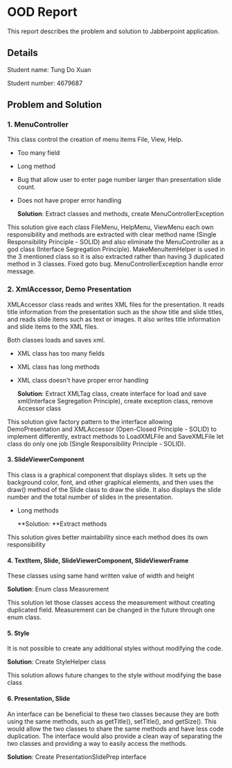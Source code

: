 # OOD Report

This report describes the problem and solution to Jabberpoint application.

## Details

Student name: Tung Do Xuan

Student number: 4679687

## Problem and Solution

### 1. MenuController

This class control the creation of menu items File, View, Help.

- Too many field

- Long method

- Bug that allow user to enter page number larger than presentation slide count.

- Does not have proper error handling

  **Solution**: Extract classes and methods, create MenuControllerException

This solution give each class FileMenu, HelpMenu, ViewMenu each own responsibility and methods are extracted with clear method name (Single Responsibility Principle - SOLID) and also eliminate the MenuController as a god class (Interface Segregation Principle). MakeMenuItemHelper is used in the 3 mentioned class so it is also extracted rather than having 3 duplicated method in 3 classes. Fixed goto bug. MenuControllerException handle error message. 

### 2. XmlAccessor, Demo Presentation

XMLAccessor class reads and writes XML files for the presentation. It reads title information from the presentation such as the show title and slide titles, and reads slide items such as text or images. It also writes title information and slide items to the XML files.

Both classes loads and saves xml.

- XML class has too many fields

- XML class has long methods

- XML class doesn't have proper error handling

  **Solution**: Extract XMLTag class, create interface for load and save xml(Interface Segregation Principle), create exception class, remove Accessor class

This solution give factory pattern to the interface allowing DemoPresentation and XMLAccessor (Open-Closed Principle - SOLID) to implement differently, extract methods to LoadXMLFile and SaveXMLFile let class do only one job (Single Responsibility Principle - SOLID).

#### 3. SlideViewerComponent

This class is a graphical component that displays slides. It sets up the background color, font, and other graphical elements, and then uses the draw() method of the Slide class to draw the slide. It also displays the slide number and the total number of slides in the presentation.

- Long methods

  **Solution: **Extract methods

This solution gives better maintability since each method does its own responsibility

#### 4. TextItem, Slide, SlideViewerComponent, SlideViewerFrame

These classes using same hand written value of width and height

**Solution**: Enum class Measurement

This solution let those classes access the measurement without creating duplicated field. Measurement can be changed in the future through one enum class.

#### 5. Style

It is not possible to create any additional styles without modifying the code.

**Solution**: Create StyleHelper class

This solution allows future changes to the style without modifying the base class

#### 6. Presentation, Slide

An interface can be beneficial to these two classes because they are both using the same methods, such as getTitle(), setTitle(), and getSize(). This would allow the two classes to share the same methods and have less code duplication. The interface would also provide a clean way of separating the two classes and providing a way to easily access the methods.

**Solution**: Create PresentationSlidePrep interface
